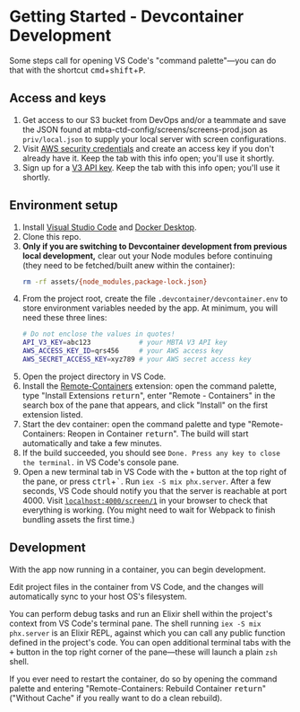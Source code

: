 # Getting Started - Devcontainer Development

Some steps call for opening VS Code's "command palette"—you can do that with the shortcut <kbd>cmd</kbd>+<kbd>shift</kbd>+<kbd>P</kbd>.

## Access and keys
1. Get access to our S3 bucket from DevOps and/or a teammate and save the JSON found at mbta-ctd-config/screens/screens-prod.json as `priv/local.json` to supply your local server with screen configurations.
1. Visit [AWS security credentials](https://console.aws.amazon.com/iam/home#/security_credentials) and create an access key if you don't already have it. Keep the tab with this info open; you'll use it shortly.
1. Sign up for a [V3 API key](https://api-v3.mbta.com/). Keep the tab with this info open; you'll use it shortly.

## Environment setup
1. Install [Visual Studio Code](https://code.visualstudio.com/) and [Docker Desktop](https://www.docker.com/products/docker-desktop).
1. Clone this repo.
1. **Only if you are switching to Devcontainer development from previous local development,** clear out your Node modules before continuing (they need to be fetched/built anew within the container):
   ```sh
   rm -rf assets/{node_modules,package-lock.json}
   ```
1. From the project root, create the file `.devcontainer/devcontainer.env` to store environment variables needed by the app. At minimum, you will need these three lines:
   ```sh
   # Do not enclose the values in quotes!
   API_V3_KEY=abc123            # your MBTA V3 API key
   AWS_ACCESS_KEY_ID=qrs456     # your AWS access key
   AWS_SECRET_ACCESS_KEY=xyz789 # your AWS secret access key
   ```
1. Open the project directory in VS Code.
1. Install the [Remote-Containers](https://marketplace.visualstudio.com/items?itemName=ms-vscode-remote.remote-containers) extension: open the command palette, type "Install Extensions <kbd>return</kbd>", enter "Remote - Containers" in the search box of the pane that appears, and click "Install" on the first extension listed.
1. Start the dev container: open the command palette and type "Remote-Containers: Reopen in Container <kbd>return</kbd>". The build will start automatically and take a few minutes.
1. If the build succeeded, you should see `Done. Press any key to close the terminal.` in VS Code's console pane.
1. Open a new terminal tab in VS Code with the `+` button at the top right of the pane, or press <kbd>ctrl</kbd>+<kbd>\`</kbd>. Run `iex -S mix phx.server`. After a few seconds, VS Code should notify you that the server is reachable at port 4000. Visit [`localhost:4000/screen/1`](https://localhost:4000/screen/1) in your browser to check that everything is working. (You might need to wait for Webpack to finish bundling assets the first time.)

## Development
With the app now running in a container, you can begin development.

Edit project files in the container from VS Code, and the changes will automatically sync to your host OS's filesystem.

You can perform debug tasks and run an Elixir shell within the project's context from VS Code's terminal pane. The shell running `iex -S mix phx.server` is an Elixir REPL, against which you can call any public function defined in the project's code. You can open additional terminal tabs with the <kbd>+</kbd> button in the top right corner of the pane—these will launch a plain `zsh` shell.

If you ever need to restart the container, do so by opening the command palette and entering "Remote-Containers: Rebuild Container <kbd>return</kbd>" ("Without Cache" if you really want to do a clean rebuild).
